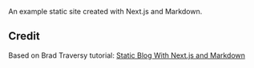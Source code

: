 An example static site created with Next.js and Markdown.

## Credit

Based on Brad Traversy tutorial: [Static Blog With Next.js and Markdown](https://www.youtube.com/watch?v=MrjeefD8sac)


